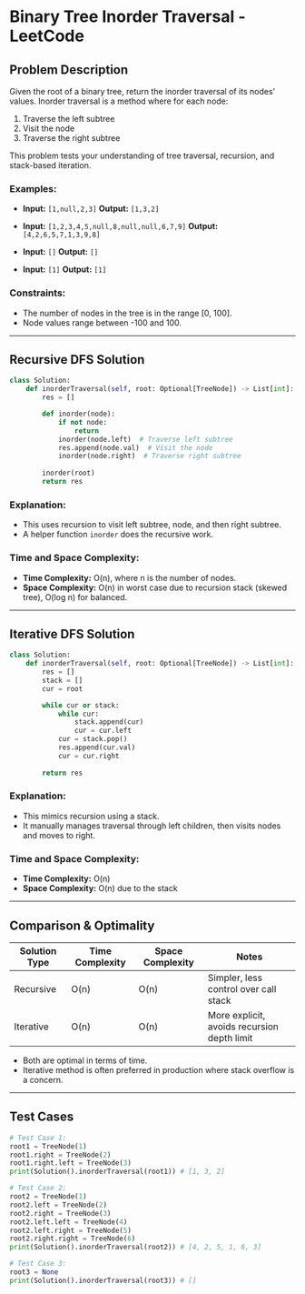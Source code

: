 # Binary Tree Inorder Traversal - LeetCode

## Problem Description

Given the root of a binary tree, return the inorder traversal of its nodes' values. Inorder traversal is a method where for each node:

1. Traverse the left subtree
2. Visit the node
3. Traverse the right subtree

This problem tests your understanding of tree traversal, recursion, and stack-based iteration.

### Examples:

* **Input:** `[1,null,2,3]`
  **Output:** `[1,3,2]`

* **Input:** `[1,2,3,4,5,null,8,null,null,6,7,9]`
  **Output:** `[4,2,6,5,7,1,3,9,8]`

* **Input:** `[]`
  **Output:** `[]`

* **Input:** `[1]`
  **Output:** `[1]`

### Constraints:

* The number of nodes in the tree is in the range \[0, 100].
* Node values range between -100 and 100.

---

## Recursive DFS Solution

```python
class Solution:
    def inorderTraversal(self, root: Optional[TreeNode]) -> List[int]:
        res = []

        def inorder(node):
            if not node:
                return
            inorder(node.left)  # Traverse left subtree
            res.append(node.val)  # Visit the node
            inorder(node.right)  # Traverse right subtree
        
        inorder(root)
        return res
```

### Explanation:

* This uses recursion to visit left subtree, node, and then right subtree.
* A helper function `inorder` does the recursive work.

### Time and Space Complexity:

* **Time Complexity:** O(n), where n is the number of nodes.
* **Space Complexity:** O(n) in worst case due to recursion stack (skewed tree), O(log n) for balanced.

---

## Iterative DFS Solution

```python
class Solution:
    def inorderTraversal(self, root: Optional[TreeNode]) -> List[int]:
        res = []
        stack = []
        cur = root

        while cur or stack:
            while cur:
                stack.append(cur)
                cur = cur.left
            cur = stack.pop()
            res.append(cur.val)
            cur = cur.right
        
        return res
```

### Explanation:

* This mimics recursion using a stack.
* It manually manages traversal through left children, then visits nodes and moves to right.

### Time and Space Complexity:

* **Time Complexity:** O(n)
* **Space Complexity:** O(n) due to the stack

---

## Comparison & Optimality

| Solution Type | Time Complexity | Space Complexity | Notes                                       |
| ------------- | --------------- | ---------------- | ------------------------------------------- |
| Recursive     | O(n)            | O(n)             | Simpler, less control over call stack       |
| Iterative     | O(n)            | O(n)             | More explicit, avoids recursion depth limit |

* Both are optimal in terms of time.
* Iterative method is often preferred in production where stack overflow is a concern.

---

## Test Cases

```python
# Test Case 1:
root1 = TreeNode(1)
root1.right = TreeNode(2)
root1.right.left = TreeNode(3)
print(Solution().inorderTraversal(root1)) # [1, 3, 2]

# Test Case 2:
root2 = TreeNode(1)
root2.left = TreeNode(2)
root2.right = TreeNode(3)
root2.left.left = TreeNode(4)
root2.left.right = TreeNode(5)
root2.right.right = TreeNode(6)
print(Solution().inorderTraversal(root2)) # [4, 2, 5, 1, 6, 3]

# Test Case 3:
root3 = None
print(Solution().inorderTraversal(root3)) # []
```